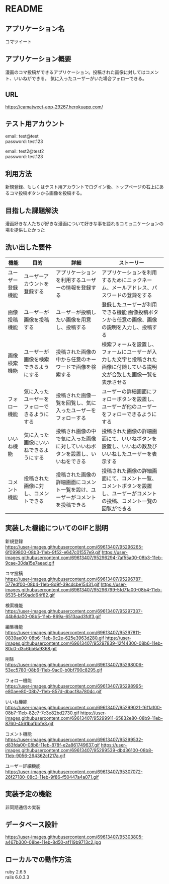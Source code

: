 # README

## アプリケーション名
コマツイート

## アプリケーション概要
漫画のコマ投稿ができるアプリケーション。投稿された画像に対してはコメント、いいねができる。
気に入ったユーザーがいた場合フォローできる。

## URL
https://camatweet-app-29267.herokuapp.com/

## テスト用アカウント
email: test@test  
password: test123

email: test2@test2  
password: test123

## 利用方法
新規登録、もしくはテスト用アカウントでログイン後、トップページの右上にあるコマ投稿ボタンから画像を投稿する。

## 目指した課題解決
漫画好きな人たちが好きな漫画について好きな事を語れるコミュニケーションの場を提供したかった

## 洗い出した要件
| 機能 | 目的 | 詳細 | ストーリー |
| --- | --- | --- | ---|
| ユーザー登録機能 | ユーザーアカウントを登録する | アプリケーションを利用するユーザーの情報を登録する | アプリケーションを利用するためにニックネーム、メールアドレス、パスワードの登録をする |
| 画像投稿機能 | ユーザーが画像を投稿する | ユーザーが投稿したい画像を用意し、投稿する | 登録したユーザーが利用できる機能  画像投稿ボタンから任意の画像、画像の説明を入力し、投稿する |
| 画像検索機能 | ユーザーが画像を検索できるようにする | 投稿された画像の中から任意のキーワードで画像を検索する | 検索フォームを設置し、フォームにユーザーが入力した文字と投稿された画像に付随している説明文が合致した画像一覧を表示させる |
| フォロー機能 | 気に入ったユーザーをフォローできるようにする | 投稿された画像一覧を回覧し、気に入ったユーザーをフォローする | ユーザーの詳細画面にフォローボタンを設置し、ユーザーが他のユーザーをフォローできるようにする |
| いいね機能 | 気に入った画像にいいねできるようにする | 投稿され画像の中で気に入った画像に対していいねボタンを設置し、いいねをできる | 投稿された画像の詳細画面にて、いいねボタンを設置し、いいねの数及びいいねしたユーザーを表示する |
| コメント機能 | 投稿された画像に対し、コメントできる | 投稿された画像の詳細画面にコメント一覧を設け、ユーザーがコメントを投稿できる | 投稿された画像の詳細画面にて、コメント一覧、コメントボタンを設置し、ユーザーがコメントの投稿、コメント一覧の回覧ができる |



## 実装した機能についてのGIFと説明
新規登録  
https://user-images.githubusercontent.com/69613407/95296265-6f099800-08b3-11eb-9f52-e647c01557e9.gif 
https://user-images.githubusercontent.com/69613407/95296294-7af55a00-08b3-11eb-9cae-30da15e7aead.gif

コマ投稿  
https://user-images.githubusercontent.com/69613407/95296787-577edf00-08b4-11eb-8d9f-39cdcbe15431.gif
https://user-images.githubusercontent.com/69613407/95296799-5fd71a00-08b4-11eb-8535-bf50add64f82.gif

検索機能  
https://user-images.githubusercontent.com/69613407/95297337-44b8da00-08b5-11eb-869a-6513aad3fdf3.gif

編集機能  
https://user-images.githubusercontent.com/69613407/95297811-0839ae00-08b6-11eb-9c2e-625e3963d280.gif
https://user-images.githubusercontent.com/69613407/95297839-12f44300-08b6-11eb-80c0-d3c6bb6a9368.gif

削除  
https://user-images.githubusercontent.com/69613407/95298006-53ec5780-08b6-11eb-9ac0-b0bf790c8295.gif

フォロー機能  
https://user-images.githubusercontent.com/69613407/95298995-e80aee80-08b7-11eb-857d-dbacf8a7804c.gif

いいね機能  
https://user-images.githubusercontent.com/69613407/95299021-f6f1a100-08b7-11eb-82c7-7c3e82bd2730.gif
https://user-images.githubusercontent.com/69613407/95299911-65832e80-08b9-11eb-8760-4561bafbbfe3.gif

コメント機能  
https://user-images.githubusercontent.com/69613407/95299532-d83fda00-08b8-11eb-878f-e2a861749637.gif
https://user-images.githubusercontent.com/69613407/95299539-dbd36100-08b8-11eb-9056-264362cf217a.gif

ユーザー詳細機能  
https://user-images.githubusercontent.com/69613407/95307072-26f27180-08c3-11eb-9f86-f50447a4a071.gif

## 実装予定の機能  
非同期通信の実装

## データベース設計  
https://user-images.githubusercontent.com/69613407/95303805-a467b300-08be-11eb-8d50-af119b9713c2.jpg

## ローカルでの動作方法  
ruby 2.6.5  
rails 6.0.3.3
